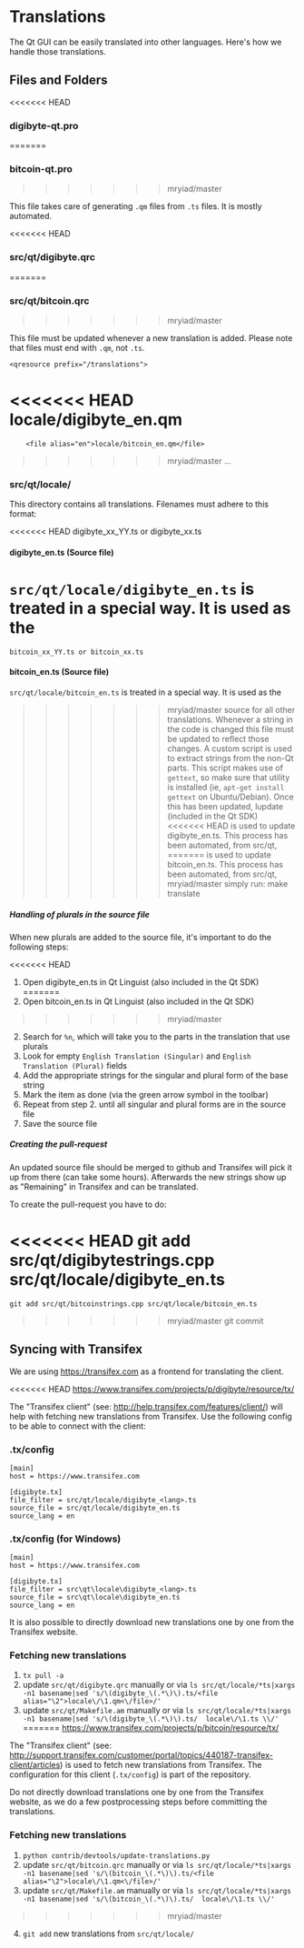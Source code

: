 Translations
============

The Qt GUI can be easily translated into other languages. Here's how we
handle those translations.

Files and Folders
-----------------

<<<<<<< HEAD
### digibyte-qt.pro
=======
### bitcoin-qt.pro
>>>>>>> mryiad/master

This file takes care of generating `.qm` files from `.ts` files. It is mostly
automated.

<<<<<<< HEAD
### src/qt/digibyte.qrc
=======
### src/qt/bitcoin.qrc
>>>>>>> mryiad/master

This file must be updated whenever a new translation is added. Please note that
files must end with `.qm`, not `.ts`.

    <qresource prefix="/translations">
<<<<<<< HEAD
        <file alias="en">locale/digibyte_en.qm</file>
=======
        <file alias="en">locale/bitcoin_en.qm</file>
>>>>>>> mryiad/master
        ...
    </qresource>

### src/qt/locale/

This directory contains all translations. Filenames must adhere to this format:

<<<<<<< HEAD
    digibyte_xx_YY.ts or digibyte_xx.ts

#### digibyte_en.ts (Source file)

`src/qt/locale/digibyte_en.ts` is treated in a special way. It is used as the
=======
    bitcoin_xx_YY.ts or bitcoin_xx.ts

#### bitcoin_en.ts (Source file)

`src/qt/locale/bitcoin_en.ts` is treated in a special way. It is used as the
>>>>>>> mryiad/master
source for all other translations. Whenever a string in the code is changed
this file must be updated to reflect those changes. A  custom script is used
to extract strings from the non-Qt parts. This script makes use of `gettext`,
so make sure that utility is installed (ie, `apt-get install gettext` on 
Ubuntu/Debian). Once this has been updated, lupdate (included in the Qt SDK)
<<<<<<< HEAD
is used to update digibyte_en.ts. This process has been automated, from src/qt,
=======
is used to update bitcoin_en.ts. This process has been automated, from src/qt,
>>>>>>> mryiad/master
simply run:
    make translate
    
##### Handling of plurals in the source file

When new plurals are added to the source file, it's important to do the following steps:

<<<<<<< HEAD
1. Open digibyte_en.ts in Qt Linguist (also included in the Qt SDK)
=======
1. Open bitcoin_en.ts in Qt Linguist (also included in the Qt SDK)
>>>>>>> mryiad/master
2. Search for `%n`, which will take you to the parts in the translation that use plurals
3. Look for empty `English Translation (Singular)` and `English Translation (Plural)` fields
4. Add the appropriate strings for the singular and plural form of the base string
5. Mark the item as done (via the green arrow symbol in the toolbar)
6. Repeat from step 2. until all singular and plural forms are in the source file
7. Save the source file

##### Creating the pull-request

An updated source file should be merged to github and Transifex will pick it
up from there (can take some hours). Afterwards the new strings show up as "Remaining"
in Transifex and can be translated.

To create the pull-request you have to do:

<<<<<<< HEAD
    git add src/qt/digibytestrings.cpp src/qt/locale/digibyte_en.ts
=======
    git add src/qt/bitcoinstrings.cpp src/qt/locale/bitcoin_en.ts
>>>>>>> mryiad/master
    git commit

Syncing with Transifex
----------------------

We are using https://transifex.com as a frontend for translating the client.

<<<<<<< HEAD
https://www.transifex.com/projects/p/digibyte/resource/tx/

The "Transifex client" (see: http://help.transifex.com/features/client/)
will help with fetching new translations from Transifex. Use the following
config to be able to connect with the client:

### .tx/config

    [main]
    host = https://www.transifex.com

    [digibyte.tx]
    file_filter = src/qt/locale/digibyte_<lang>.ts
    source_file = src/qt/locale/digibyte_en.ts
    source_lang = en
    
### .tx/config (for Windows)

    [main]
    host = https://www.transifex.com

    [digibyte.tx]
    file_filter = src\qt\locale\digibyte_<lang>.ts
    source_file = src\qt\locale\digibyte_en.ts
    source_lang = en

It is also possible to directly download new translations one by one from the Transifex website.

### Fetching new translations

1. `tx pull -a`
2. update `src/qt/digibyte.qrc` manually or via
   `ls src/qt/locale/*ts|xargs -n1 basename|sed 's/\(digibyte_\(.*\)\).ts/<file alias="\2">locale\/\1.qm<\/file>/'`
3. update `src/qt/Makefile.am` manually or via
   `ls src/qt/locale/*ts|xargs -n1 basename|sed 's/\(digibyte_\(.*\)\).ts/  locale\/\1.ts \\/'`
=======
https://www.transifex.com/projects/p/bitcoin/resource/tx/

The "Transifex client" (see: http://support.transifex.com/customer/portal/topics/440187-transifex-client/articles)
is used to fetch new translations from Transifex. The configuration for this client (`.tx/config`)
is part of the repository.

Do not directly download translations one by one from the Transifex website, as we do a few
postprocessing steps before committing the translations.

### Fetching new translations

1. `python contrib/devtools/update-translations.py`
2. update `src/qt/bitcoin.qrc` manually or via
   `ls src/qt/locale/*ts|xargs -n1 basename|sed 's/\(bitcoin_\(.*\)\).ts/<file alias="\2">locale\/\1.qm<\/file>/'`
3. update `src/qt/Makefile.am` manually or via
   `ls src/qt/locale/*ts|xargs -n1 basename|sed 's/\(bitcoin_\(.*\)\).ts/  locale\/\1.ts \\/'`
>>>>>>> mryiad/master
4. `git add` new translations from `src/qt/locale/`
